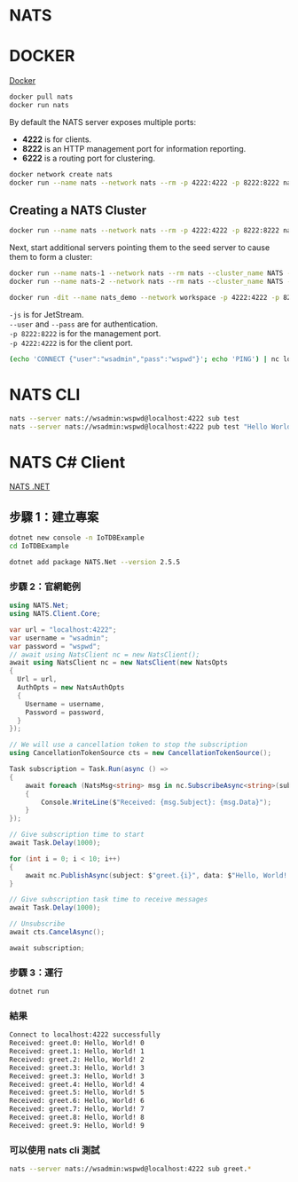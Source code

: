 # NATS  

# DOCKER 

[Docker](https://docs.nats.io/running-a-nats-service/nats_docker)  
```bash  
docker pull nats
docker run nats
```

By default the NATS server exposes multiple ports:  
- **4222** is for clients.  
- **8222** is an HTTP management port for information reporting.  
- **6222** is a routing port for clustering.  

```bash  
docker network create nats
docker run --name nats --network nats --rm -p 4222:4222 -p 8222:8222 nats --http_port 8222
```  

## Creating a NATS Cluster  
```bash
docker run --name nats --network nats --rm -p 4222:4222 -p 8222:8222 nats --http_port 8222 --cluster_name NATS --cluster nats://0.0.0.0:6222
```
Next, start additional servers pointing them to the seed server to cause them to form a cluster:  
```bash
docker run --name nats-1 --network nats --rm nats --cluster_name NATS --cluster nats://0.0.0.0:6222 --routes=nats://ruser:T0pS3cr3t@nats:6222
docker run --name nats-2 --network nats --rm nats --cluster_name NATS --cluster nats://0.0.0.0:6222 --routes=nats://ruser:T0pS3cr3t@nats:6222
```  


```bash
docker run -dit --name nats_demo --network workspace -p 4222:4222 -p 8222:8222 nats:2.10.24-linux --user wsadmin --pass wspwd -js --http_port 8222
```
`-js` is for JetStream.  
`--user` and `--pass` are for authentication.  
`-p 8222:8222` is for the management port.  
`-p 4222:4222` is for the client port.


```bash
(echo 'CONNECT {"user":"wsadmin","pass":"wspwd"}'; echo 'PING') | nc localhost 4222
```


# NATS CLI  
```bash
nats --server nats://wsadmin:wspwd@localhost:4222 sub test
nats --server nats://wsadmin:wspwd@localhost:4222 pub test "Hello World"
```

# NATS C# Client  
[NATS .NET](https://nats-io.github.io/nats.net/documentation/intro.html?tabs=core-nats)

## 步驟 1：建立專案  

```bash
dotnet new console -n IoTDBExample
cd IoTDBExample
```

```bash
dotnet add package NATS.Net --version 2.5.5
```


### 步驟 2：官網範例 
```csharp
using NATS.Net;
using NATS.Client.Core;

var url = "localhost:4222";
var username = "wsadmin";
var password = "wspwd";
// await using NatsClient nc = new NatsClient();
await using NatsClient nc = new NatsClient(new NatsOpts
{
  Url = url,
  AuthOpts = new NatsAuthOpts
  {
    Username = username,
    Password = password,
  }
});

// We will use a cancellation token to stop the subscription
using CancellationTokenSource cts = new CancellationTokenSource();

Task subscription = Task.Run(async () =>
{
    await foreach (NatsMsg<string> msg in nc.SubscribeAsync<string>(subject: "greet.*", cancellationToken: cts.Token))
    {
        Console.WriteLine($"Received: {msg.Subject}: {msg.Data}");
    }
});

// Give subscription time to start
await Task.Delay(1000);

for (int i = 0; i < 10; i++)
{
    await nc.PublishAsync(subject: $"greet.{i}", data: $"Hello, World! {i}");
}

// Give subscription task time to receive messages
await Task.Delay(1000);

// Unsubscribe
await cts.CancelAsync();

await subscription;
```
### 步驟 3：運行  
```bash
dotnet run
```
### 結果
```bash
Connect to localhost:4222 successfully
Received: greet.0: Hello, World! 0
Received: greet.1: Hello, World! 1
Received: greet.2: Hello, World! 2
Received: greet.3: Hello, World! 3
Received: greet.3: Hello, World! 3
Received: greet.4: Hello, World! 4
Received: greet.5: Hello, World! 5
Received: greet.6: Hello, World! 6
Received: greet.7: Hello, World! 7
Received: greet.8: Hello, World! 8
Received: greet.9: Hello, World! 9
```
### 可以使用  nats cli 測試
```bash
nats --server nats://wsadmin:wspwd@localhost:4222 sub greet.*
```  